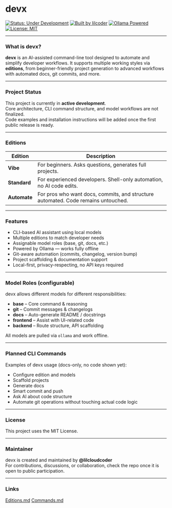 # devx

[![Status: Under Development](https://img.shields.io/badge/status-under--development-yellow.svg)](https://github.com/lilcloudcoder/devx)
[![Built by lilcoder](https://img.shields.io/badge/built%20by-lilcloudcoder-blue?style=flat-square)](https://github.com/lilcloudcoder)
[![Ollama Powered](https://img.shields.io/badge/powered%20by-Ollama-0abde3?logo=linux)](https://ollama.com)
[![License: MIT](https://img.shields.io/badge/license-MIT-green)](./LICENSE)

---

### What is devx?

**devx** is an AI-assisted command-line tool designed to automate and simplify developer workflows. It supports multiple working styles via **editions**, from beginner-friendly project generation to advanced workflows with automated docs, git commits, and more.

---

### Project Status

This project is currently in **active development**.  
Core architecture, CLI command structure, and model workflows are not finalized.  
Code examples and installation instructions will be added once the first public release is ready.

---

### Editions

| Edition   | Description |
|-----------|-------------|
| **Vibe**      | For beginners. Asks questions, generates full projects. |
| **Standard**  | For experienced developers. Shell-only automation, no AI code edits. |
| **Automate**  | For pros who want docs, commits, and structure automated. Code remains untouched. |

---

### Features

- CLI-based AI assistant using local models
- Multiple editions to match developer needs
- Assignable model roles (base, git, docs, etc.)
- Powered by Ollama — works fully offline
- Git-aware automation (commits, changelog, version bump)
- Project scaffolding & documentation support
- Local-first, privacy-respecting, no API keys required

---

### Model Roles (configurable)

devx allows different models for different responsibilities:
- **base** – Core command & reasoning
- **git** – Commit messages & changelogs
- **docs** – Auto-generate README / docstrings
- **frontend** – Assist with UI-related code
- **backend** – Route structure, API scaffolding

All models are pulled via `ollama` and work offline.

---

### Planned CLI Commands

Examples of devx usage (docs-only, no code shown yet):

- Configure edition and models
- Scaffold projects
- Generate docs
- Smart commit and push
- Ask AI about code structure
- Automate git operations without touching actual code logic

---

### License

This project uses the MIT License.

---

### Maintainer

devx is created and maintained by **@lilcloudcoder**  
For contributions, discussions, or collaboration, check the repo once it is open to public participation.

---

### Links

[Editions.md](https://github.com/LilCloudCoder/devx/blob/main/logic/core/modules/EDITIONS.md)
[Commands.md](https://github.com/LilCloudCoder/devx/blob/main/logic/commands/commands.md)